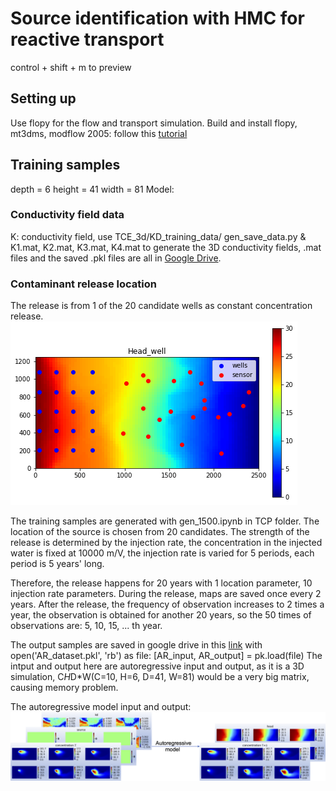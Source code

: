 # Source identification with HMC for reactive transport
control + shift + m to preview
## Setting up
Use flopy for the flow and transport simulation.
Build and install flopy, mt3dms, modflow 2005: follow this [tutorial](https://www2.hawaii.edu/~jonghyun/classes/S18/CEE696/files/05_1_flopy-pymake-compiling.pdf)

## Training samples 
depth  = 6
height = 41
width  = 81
Model: 
### Conductivity field data
K: conductivity field, use TCE_3d/KD_training_data/ gen_save_data.py & K1.mat, K2.mat, K3.mat, K4.mat to generate the 3D conductivity fields, .mat files and the saved .pkl files are all in [Google Drive](https://drive.google.com/file/d/1_mRIL1jbApaRTdbS8zTzjejqjnlDMSzy/view?usp=sharing).
### Contaminant release location
The release is from 1 of the 20 candidate wells as constant concentration release.
![](TCP_3d/images/Head_well.png?raw=true)


The training samples are generated with gen_1500.ipynb in TCP folder. 
The location of the source is chosen from 20 candidates. The strength of the release is determined by the injection rate, the concentration in the injected water is fixed at 10000 m/V, the injection rate is varied for 5 periods, each period is 5 years' long. 

Therefore, the release happens for 20 years with 1 location parameter, 10 injection rate parameters.  During the release, maps are saved once every 2 years. After the release, the frequency of observation increases to 2 times a year, the observation is obtained for another 20 years, so the 50 times of observations are:
5, 10, 15, ... th year.

The output samples are saved in google drive in this [link](https://drive.google.com/file/d/1vJr15qSvBSEtMvNi-GZ4UOnAoKmnJZTt/view?usp=sharing)
with open('AR_dataset.pkl', 'rb') as file:
    [AR_input, AR_output] = pk.load(file)
The intput and output here are autoregressive input and output, as it is a 3D simulation, C*H*D*W(C=10, H=6, D=41, W=81) would be a very big matrix, causing memory problem.

The autoregressive model input and output:
![](images/AR_in_out.png?raw=true)
